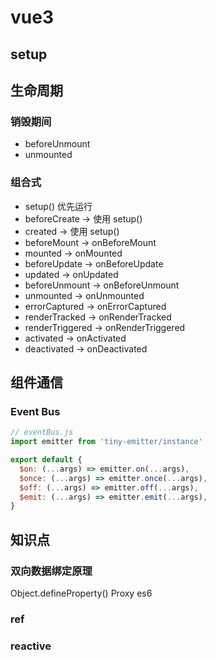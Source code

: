 # vue3

## setup

## 生命周期
  
### 销毁期间

* beforeUnmount
* unmounted

### 组合式

* setup() 优先运行
* beforeCreate -> 使用 setup()
* created -> 使用 setup()
* beforeMount -> onBeforeMount
* mounted -> onMounted
* beforeUpdate -> onBeforeUpdate
* updated -> onUpdated
* beforeUnmount -> onBeforeUnmount
* unmounted -> onUnmounted
* errorCaptured -> onErrorCaptured
* renderTracked -> onRenderTracked
* renderTriggered -> onRenderTriggered
* activated -> onActivated
* deactivated -> onDeactivated

## 组件通信

### Event Bus

``` js
// eventBus.js
import emitter from 'tiny-emitter/instance'

export default {
  $on: (...args) => emitter.on(...args),
  $once: (...args) => emitter.once(...args),
  $off: (...args) => emitter.off(...args),
  $emit: (...args) => emitter.emit(...args),
}
```

## 知识点

### 双向数据绑定原理

Object.defineProperty()
Proxy es6

### ref

### reactive
